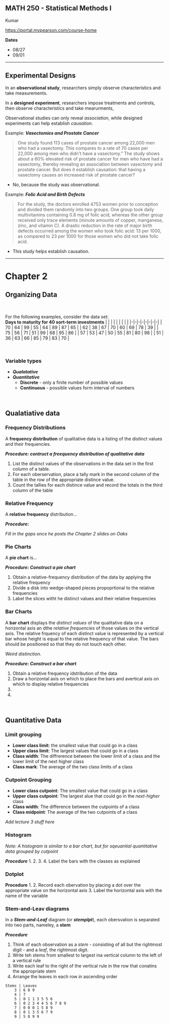 ## MATH 250 - Statistical Methods I

Kumar

https://portal.mypearson.com/course-home

**Dates**
- 08/27
- 09/01

---

## Experimental Designs

In an **observational study**, researchers simply observe characteristics and take measurements.

In a **designed experiment**, researchers impose treatments and controls, then observe characteristics and take mearurments,

Observational studies can only reveal *association*, while designed experiments can help establish *causation*.

Example: ***Vasectomies and Prostate Cancer***
> One study found 113 cases of prostate cancer among 22,000 men who had a vasectomy. This compares to a rate of 70 cases per 22,000 among men who didn’t have a vasectomy.” The study shows about a 60% elevated risk of prostate cancer for men who have had a vasectomy, thereby revealing an association between vasectomy and prostate cancer. But does it establish causation: that having a vasectomy causes an increased risk of prostate cancer?
- No, because the study was observational.

Example: ***Folic Acid and Birth Defects***
> For the study, the doctors enrolled 4753 women prior to conception and divided them randomly into two groups. One group took daily multivitamins containing 0.8 mg of folic acid, whereas the other group received only trace elements (minute amounts of copper, manganese, zinc, and vitamin C). A drastic reduction in the rate of major birth defects occurred among the women who took folic acid: 13 per 1000, as compared to 23 per 1000 for those women who did not take folic acid.
- This study helps establish causation.

---

# Chapter 2

## Organizing Data

<br/>

For the following examples, consider the data set:  
**Days to maturity for 40 sort-term investments**
| | | | | | | | |
|-|-|-|-|-|-|-|-|
| 70 | 64 | 99 | 55 | 64 | 89 | 87 | 65 |
| 62 | 38 | 67 | 70 | 60 | 69 | 78 | 39 |
| 75 | 56 | 71 | 51 | 99 | 68 | 95 | 86 |
| 57 | 53 | 47 | 50 | 55 | 81 | 80 | 98 |
| 51 | 36 | 63 | 66 | 85 | 79 | 83 | 70 |

<br/>

### Variable types
- ***Qualatative***
- ***Quantitative***
  - **Discrete** - only a finite number of possible values
  - **Continuous** - possible values form interval of numbers

<br/>

## Qualatiative data

### Frequency Distributions
A **frequency distribution** of qualitative data is a listing of the distinct values and their frequencies.

***Procedure: contruct a freequency distribution of qualitative data***
1. List the distinct values of the observations in the data set in the first column of a table.
2. For each oberservation, place a tally mark in the second column of the table in the row of the appropriate distince value.
3. Count the tallies for each distince value and record the totals in the third column of the table

### Relative Frequency
A **relative frequency** distribution...

***Procedure:***

*Fill in the gaps once he posts the Chapter 2 slides on Oaks*

### Pie Charts
A **pie chart** is...

***Procedure: Construct a pie chart***
1. Obtain a relative-frequency distribution of the data by applying the relative frequency 
2. Divide a disk into wedge-shaped pieces propoprtional to the relative frequencies
3. Label the slices witht he distinct values and their relative frequencies

### Bar Charts
A **bar chart** displays the *distinct values* of the qualitative data on a horizontal axis an dthe *relative frequencies* of those values on the vertical axis. The relative frquency of each distinct value is represented by a vertical bar whose height is equal to the relative frequency of that value. The bars should be positioned so that they do not touch each other.

*Weird distinction.*

***Procedure: Construct a bar chart***
1. Obtain a relative frequency idstribution of the data
2. Draw a horizontal axis on which to place the bars and avertical axis on which to display relative frequencies
3. 
4. 

<br/>

## Quantitative Data

### Limit grouping
- **Lower class limit**: the smallest value that could go in a class
- **Upper class limit**: The largest values that could go in a class
- **Class width**: The diffrerence between the lower limit of a class and the lower limit of the next higher class
- **Class mark**: The average of the two class limits of a class

### Cutpoint Grouping
- **Lower class cutpoint**: The smallest value that could go in a class
- **Upper class cutpoint**: The largest alue that could go in the *next-higher* class
- **Class width**: The difference between the cutpoints of a class
- **Class midpoint**: The average of the two cutpoints of a class

*Add lecture 3 stuff here*

### Histogram

*Note: A histogram is similar to a bar chart, but for sqeuantial quantitative data grouped by cutpoint*

***Procedure***
1.
2.
3.
4. Label the bars with the classes as explained 

### Dotplot

**Procedure**
1. 
2. Record each obervation by placing a dot over the appropriate value on the horizontal axis
3. Label the horizontal axis with the name of the variable

### Stem-and-Leav diagrams
In a ***Stem-and-Leaf*** diagram (or ***stemplpt***), each obersvation is separated into two parts, nameley, a **stem**

***Procedure***
1. Think of each observation as a *stem* - consisting of all but the rightmost digit - and a *leaf*, the rightmost digit.
2. Write teh stems from smallest to largest ina  vertical column to the left of a vertical rule
3. Write each leaf to the right of the vertical rule in the row that conatins the appropriate stem
4. Arrange the leaves in each row in ascending order

```
Stems | Leaves
    3 | 6 8 9
    4 | 7
    5 | 0 1 1 3 5 5 6
    6 | 0 2 3 4 4 5 6 7 8 9
    7 | 0 0 0 1 5 8 9
    8 | 0 1 3 5 6 7 9
    9 | 5 8 9 9
```
